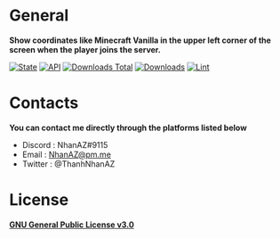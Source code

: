 # General
**Show coordinates like Minecraft Vanilla in the upper left corner of the screen when the player joins the server.**

[![State](https://poggit.pmmp.io/shield.state/Coordinates)](https://poggit.pmmp.io/p/Coordinates)
[![API](https://poggit.pmmp.io/shield.api/Coordinates)](https://poggit.pmmp.io/p/Coordinates)
[![Downloads Total](https://poggit.pmmp.io/shield.dl.total/Coordinates)](https://poggit.pmmp.io/p/Coordinates)
[![Downloads](https://poggit.pmmp.io/shield.dl/Coordinates)](https://poggit.pmmp.io/p/Coordinates)
[![Lint](https://poggit.pmmp.io/ci.shield/nhanaz-pm-pl-pm-pl/Coordinates/Coordinates)](https://poggit.pmmp.io/ci/nhanaz-pm-pl-pm-pl/Coordinates/Coordinates)

# Contacts
**You can contact me directly through the platforms listed below**
- Discord : NhanAZ#9115
- Email : NhanAZ@pm.me
- Twitter : @ThanhNhanAZ

# License
[**GNU General Public License v3.0**](https://www.gnu.org/licenses/gpl-3.0.html)
